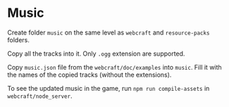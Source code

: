 # Music

Create folder `music` on the same level as `webcraft` and `resource-packs` folders.

Copy all the tracks into it. Only `.ogg` extension are supported.

Copy `music.json` file from the `webcraft/doc/examples` into `music`. Fill it with the names of the copied tracks (without the extensions).

To see the updated music in the game, run `npm run compile-assets` in `webcraft/node_server`.